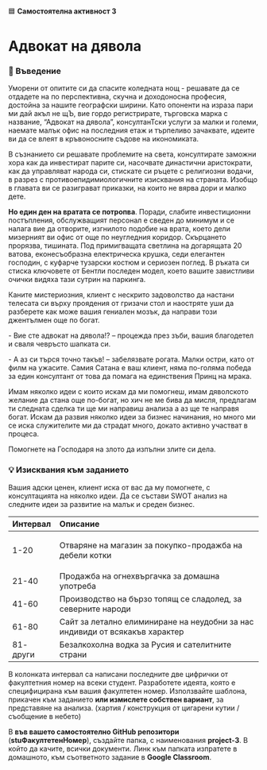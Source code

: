 🟦 **Самостоятелна активност 3**
# Адвокат на дявола

### 🚀 Въведение

Уморени от опитите си да спасите коледната нощ - решавате да се отдадете на по перспективна, скучна и доходоносна професия, достойна за нашите географски ширини. Като опоненти на израза пари ми дай акъл не щЪ, вие гордо регистрирате, търговска марка с название, “Адвокат на дявола”, консултанТски услуги за малки и големи, наемате малък офис на последния етаж и търпеливо зачаквате, идеите ви да се влеят в кръвоносните съдове на икономиката. 

В съзнанието си решавате проблемите на света, консултирате заможни хора как да инвестират парите си, насочвате династични аристократи, как да управляват народа си, стискате си ръцете с религиозни водачи, в разрез с противоепидимиологичните изисквания на страната. Изобщо в главата ви се разиграват приказки, на които не вярва дори и малко дете. 

**Но един ден на вратата се потропва**. Поради, слабите инвестиционни постъпления, обслужващият персонал е сведен до минимум и се налага вие да отворите, изгнилото подобие на врата, което дели мизерният ви офис от още по неугледния коридор. Скърцането прорязва, тишината. Под примигващата светлина на догарящата 20 ватова, еконесъобразна електрическа крушка, седи елегантен господин, с куфарче тузарски костюм и сериозен поглед. В ръката си стиска ключовете от Бентли последен модел, което вашите завистливи очички видяха тази сутрин на паркинга. 

Каните мистериозния, клиент с нескрито задоволство да настани телесата си върху проядения от гризачи стол и наостряте уши да разберете как може вашия гениален мозък, да направи този джентълмен още по богат. 

\- Вие сте адвокат на дявола!? – процежда през зъби, вашия благодетел и сваля чевръсто шапката си.

\- А аз си търся точно такъв! – забелязвате рогата. Малки остри, като от филм на ужасите. Самия Сатана е ваш клиент, няма по-голяма победа за един консултант от това да помага на единствения Принц на мрака. 

Имам няколко идеи с които искам да ми помогнеш, имам дяволското желание да стана още по-богат, но хич не ме бива да мисля, предлагам ти следната сделка ти ще ми направиш анализа а аз ще те направя богат. Искам да развия няколко идеи за бизнес начинания, но много ми се иска служителите ми да страдат много, докато активно участват в процеса.

Помогнете на Господаря на злото да изпълни злите си дела.

### 💡 Изисквания към заданието

Вашия адски ценен, клиент иска от вас да му помогнете, с консултацията на няколко идеи. Да се състави SWOT анализ на следните идеи за развитие на малък и среден бизнес.

|**Интервал**|**Описание**|
| :- | :- |
|1-20|<p>Отваряне на магазин за покупко-продажба на дебели котки</p><p></p>|
|21-40|Продажба на огнехвъргачка за домашна употреба|
|41-60|Производство на бързо топящ се сладолед, за северните народи|
|61-80|Сайт за летално елиминиране на неудобни за нас индивиди от всякакъв характер |
|81- други|Безалкохолна водка за Русия и сателитните страни|

В колонката интервал са написани последните две цифрички от факултетния номер на всеки студент. Разработете идеята, която е специфицирана към вашия факултетен номер.
Използвайте шаблона, прикачен към заданието **или измислете собствен вариант**, за представяне на анализа. (хартия / конструкция от цигарени кутии / съобщение в небето)

В **във вашето самостоятелно GitHub репозитори** (**stuФакултетенНомер**), създайте папка, с наименования **project-3**. В който да качите, всички документи. Линк към папката изпратете в домашното, към съответното задание в **Google Classroom**.
